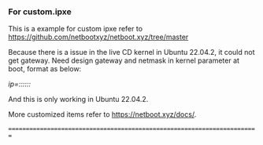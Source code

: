 ### For custom.ipxe

This is a example for custom ipxe refer to https://github.com/netbootxyz/netboot.xyz/tree/master

Because there is a issue in the live CD kernel in Ubuntu 22.04.2, it could not get gateway.
Need design gateway and netmask in kernel parameter at boot, format as below:

*ip=<client-ip>:<server-ip>:<gw-ip>:<netmask>:<hostname>:<device>:<autoconf>*

And this is only working in Ubuntu 22.04.2.

More customized items refer to https://netboot.xyz/docs/.

`=======================================================================`
